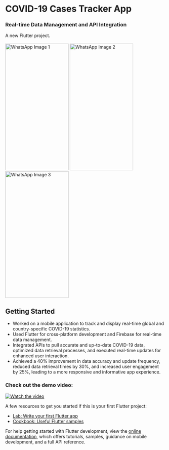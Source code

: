 # COVID-19 Cases Tracker App
### Real-time Data Management and API Integration

A new Flutter project.
<br><br>
<img src="https://github.com/user-attachments/assets/dd8814f1-deb4-479c-b1e3-688e25229497" alt="WhatsApp Image 1" width="200" height="400">
<img src="https://github.com/user-attachments/assets/5fb6ee0b-1220-42b4-9958-d51b91cb8298" alt="WhatsApp Image 2" width="200" height="400">
<img src="https://github.com/user-attachments/assets/9cece24b-7252-4e62-b2bb-56a2d243c1bf" alt="WhatsApp Image 3" width="200" height="400">


## Getting Started

<ul>
  <li>Worked on a mobile application to track and display real-time global and country-specific COVID-19 statistics.</li>
  <li>Used Flutter for cross-platform development and Firebase for real-time data management.</li>
  <li>Integrated APIs to pull accurate and up-to-date COVID-19 data, optimized data retrieval processes, and executed real-time updates for enhanced user interaction.</li>
  <li>Achieved a 40% improvement in data accuracy and update frequency, reduced data retrieval times by 30%, and increased user engagement by 25%, leading to a more responsive and informative app experience.</li>
</ul>

### Check out the demo video:

[![Watch the video](https://img.youtube.com/vi/xLnSqqFYE3c/0.jpg)](https://github.com/user-attachments/assets/0ea6b16a-5bc6-4e57-a420-ec8cfe2a7dea)


A few resources to get you started if this is your first Flutter project:

- [Lab: Write your first Flutter app](https://docs.flutter.dev/get-started/codelab)
- [Cookbook: Useful Flutter samples](https://docs.flutter.dev/cookbook)

For help getting started with Flutter development, view the
[online documentation](https://docs.flutter.dev/), which offers tutorials,
samples, guidance on mobile development, and a full API reference.
